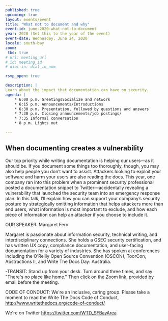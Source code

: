 ```yaml
---
published: true
upcoming: true
layout: events/event
title: "What not to document and why"
event-id: june-2020-what-not-to-document
year: 2020 (Set this to the year of the event)
event-date: Wednesday, June 24, 2020
locale: south-bay
zoom:
 tbd: true
# url: meeting_url
# id: meeting_id
# dial-in: dial_in_num

rsvp_open: true

description: |
Learn about the impact that documentation can have on security.  
agenda: |
    * 6:00 p.m. GreetingsSocialize and network
    * 6:15 p.m. Announcements/Introductions
    * 6:30 p.m. Presentation, followed by questions and answers
    * 7:30 p.m. Closing announcements/job postings/
    * 7:35 Informal conversation
    * 8 p.m. Lights out

---
```


## When documenting creates a vulnerability

Our top priority while writing documentation is helping our users—as it should be. If you document some things too thoroughly, though, you may also help people you don’t want to assist. Attackers looking to exploit your software and harm your users are also reading the docs. This year, one company ran into this problem when a prominent security professional posted a documentation snippet to Twitter—accidentally revealing a vulnerability that launched the security team into an emergency response plan. In this talk, I’ll explain how you can support your company’s security posture by strategically omitting information that helps attackers more than end users, what information is most important to exclude, and how each piece of information can help an attacker if you choose to include it.

OUR SPEAKER:
Margaret Fero

Margaret is passionate about information security, technical writing, and interdisciplinary connections. She holds a GSEC security certification, and has written UX copy, compliance documentation, and user-facing documentation for a variety of industries. She has spoken at conferences including the O’Reilly Open Source Convention (OSCON), ToorCon, Abstractions II, and Write The Docs Day: Australia.

-TRANSIT:
Stand up from your desk. Turn around three times, and say "There's no place like home."
Then click on the Zoom link, provided by email before the meeting.

CODE OF CONDUCT: We're an inclusive, caring group. Please take a moment to read the Write The Docs Code of Conduct, http://www.writethedocs.org/code-of-conduct/

We're on Twitter
https://twitter.com/WTD_SFBayArea
